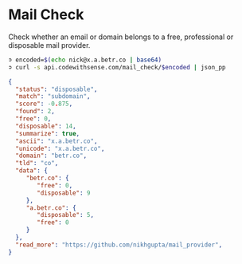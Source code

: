 # Mail Check

Check whether an email or domain belongs to a free, professional or disposable mail provider.

```sh
➲ encoded=$(echo nick@x.a.betr.co | base64)
➲ curl -s api.codewithsense.com/mail_check/$encoded | json_pp
```

```json
{
  "status": "disposable",
  "match": "subdomain",
  "score": -0.875,
  "found": 2,
  "free": 0,
  "disposable": 14,
  "summarize": true,
  "ascii": "x.a.betr.co",
  "unicode": "x.a.betr.co",
  "domain": "betr.co",
  "tld": "co",
  "data": {
     "betr.co": {
        "free": 0,
        "disposable": 9
     },
     "a.betr.co": {
        "disposable": 5,
        "free": 0
     }
  },
  "read_more": "https://github.com/nikhgupta/mail_provider",
}
```

